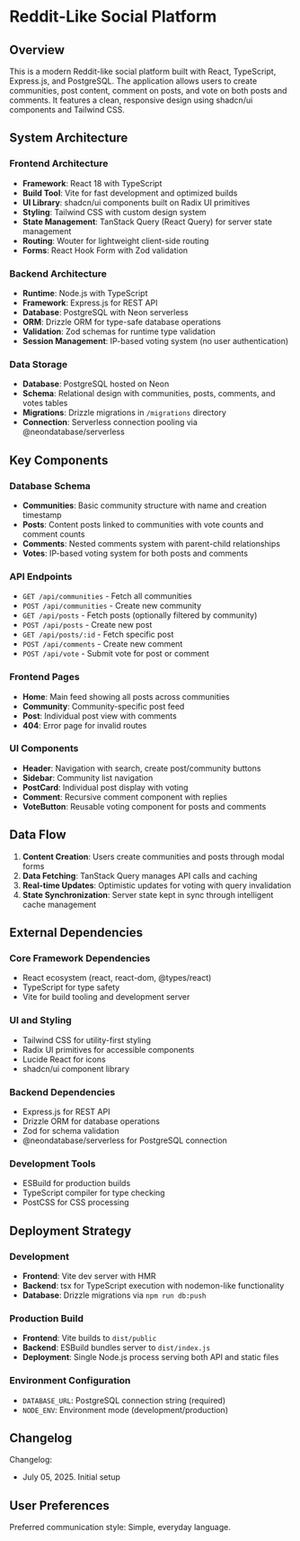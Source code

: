 # Reddit-Like Social Platform

## Overview

This is a modern Reddit-like social platform built with React, TypeScript, Express.js, and PostgreSQL. The application allows users to create communities, post content, comment on posts, and vote on both posts and comments. It features a clean, responsive design using shadcn/ui components and Tailwind CSS.

## System Architecture

### Frontend Architecture
- **Framework**: React 18 with TypeScript
- **Build Tool**: Vite for fast development and optimized builds
- **UI Library**: shadcn/ui components built on Radix UI primitives
- **Styling**: Tailwind CSS with custom design system
- **State Management**: TanStack Query (React Query) for server state management
- **Routing**: Wouter for lightweight client-side routing
- **Forms**: React Hook Form with Zod validation

### Backend Architecture
- **Runtime**: Node.js with TypeScript
- **Framework**: Express.js for REST API
- **Database**: PostgreSQL with Neon serverless
- **ORM**: Drizzle ORM for type-safe database operations
- **Validation**: Zod schemas for runtime type validation
- **Session Management**: IP-based voting system (no user authentication)

### Data Storage
- **Database**: PostgreSQL hosted on Neon
- **Schema**: Relational design with communities, posts, comments, and votes tables
- **Migrations**: Drizzle migrations in `/migrations` directory
- **Connection**: Serverless connection pooling via @neondatabase/serverless

## Key Components

### Database Schema
- **Communities**: Basic community structure with name and creation timestamp
- **Posts**: Content posts linked to communities with vote counts and comment counts
- **Comments**: Nested comments system with parent-child relationships
- **Votes**: IP-based voting system for both posts and comments

### API Endpoints
- `GET /api/communities` - Fetch all communities
- `POST /api/communities` - Create new community
- `GET /api/posts` - Fetch posts (optionally filtered by community)
- `POST /api/posts` - Create new post
- `GET /api/posts/:id` - Fetch specific post
- `POST /api/comments` - Create new comment
- `POST /api/vote` - Submit vote for post or comment

### Frontend Pages
- **Home**: Main feed showing all posts across communities
- **Community**: Community-specific post feed
- **Post**: Individual post view with comments
- **404**: Error page for invalid routes

### UI Components
- **Header**: Navigation with search, create post/community buttons
- **Sidebar**: Community list navigation
- **PostCard**: Individual post display with voting
- **Comment**: Recursive comment component with replies
- **VoteButton**: Reusable voting component for posts and comments

## Data Flow

1. **Content Creation**: Users create communities and posts through modal forms
2. **Data Fetching**: TanStack Query manages API calls and caching
3. **Real-time Updates**: Optimistic updates for voting with query invalidation
4. **State Synchronization**: Server state kept in sync through intelligent cache management

## External Dependencies

### Core Framework Dependencies
- React ecosystem (react, react-dom, @types/react)
- TypeScript for type safety
- Vite for build tooling and development server

### UI and Styling
- Tailwind CSS for utility-first styling
- Radix UI primitives for accessible components
- Lucide React for icons
- shadcn/ui component library

### Backend Dependencies
- Express.js for REST API
- Drizzle ORM for database operations
- Zod for schema validation
- @neondatabase/serverless for PostgreSQL connection

### Development Tools
- ESBuild for production builds
- TypeScript compiler for type checking
- PostCSS for CSS processing

## Deployment Strategy

### Development
- **Frontend**: Vite dev server with HMR
- **Backend**: tsx for TypeScript execution with nodemon-like functionality
- **Database**: Drizzle migrations via `npm run db:push`

### Production Build
- **Frontend**: Vite builds to `dist/public`
- **Backend**: ESBuild bundles server to `dist/index.js`
- **Deployment**: Single Node.js process serving both API and static files

### Environment Configuration
- `DATABASE_URL`: PostgreSQL connection string (required)
- `NODE_ENV`: Environment mode (development/production)

## Changelog

Changelog:
- July 05, 2025. Initial setup

## User Preferences

Preferred communication style: Simple, everyday language.